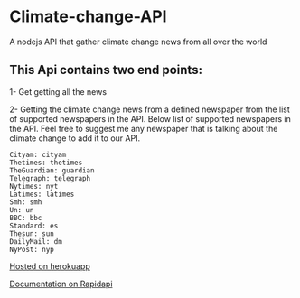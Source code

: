 # Climate-change-API
A nodejs API that gather climate change news from all over the world

## This Api contains two end points:

1- Get getting all the news

2- Getting the climate change news from a defined newspaper from the list of supported newspapers in the API. Below list of supported newspapers in the API. Feel free to suggest me any newspaper that is talking about the climate change to add it to our API.

    Cityam: cityam
    Thetimes: thetimes
    TheGuardian: guardian
    Telegraph: telegraph
    Nytimes: nyt
    Latimes: latimes 
    Smh: smh
    Un: un
    BBC: bbc
    Standard: es
    Thesun: sun
    DailyMail: dm
    NyPost: nyp


[Hosted on herokuapp](https://nodejs-climate-change-api.herokuapp.com/news)

[Documentation on Rapidapi](https://rapidapi.com/MohamedWael-iuuSiIBzu/api/climate-change21)